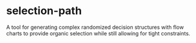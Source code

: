 # selection-path
A tool for generating complex randomized decision structures with flow charts to provide organic selection while still allowing for tight constraints.
